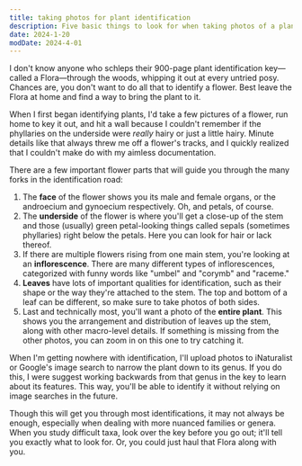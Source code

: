 ```yaml
---
title: taking photos for plant identification
description: Five basic things to look for when taking photos of a plant for identification with a key.
date: 2024-1-20
modDate: 2024-4-01
---
```

<span class="dc">I</span> don't know anyone who schleps their 900-page plant identification key—called a Flora—through the woods, whipping it out at every untried posy. Chances are, you don't want to do all that to identify a flower. Best leave the Flora at home and find a way to bring the plant to it.

When I first began identifying plants, I'd take a few pictures of a flower, run home to key it out, and hit a wall because I couldn't remember if the phyllaries on the underside were *really* hairy or just a little hairy. Minute details like that always threw me off a flower's tracks, and I quickly realized that I couldn't make do with my aimless documentation.

There are a few important flower parts that will guide you through the many forks in the identification road:

1. The **face** of the flower shows you its male and female organs, or the androecium and gynoecium respectively. Oh, and petals, of course.
2. The **underside** of the flower is where you'll get a close-up of the stem and those (usually) green petal-looking things called sepals (sometimes phyllaries) right below the petals. Here you can look for hair or lack thereof.
3. If there are multiple flowers rising from one main stem, you're looking at an **inflorescence**. There are many different types of inflorescences, categorized with funny words like "umbel" and "corymb" and "raceme."
4. **Leaves** have lots of important qualities for identification, such as their shape or the way they're attached to the stem. The top and bottom of a leaf can be different, so make sure to take photos of both sides.
5. Last and technically most, you'll want a photo of the **entire plant**. This shows you the arrangement and distribution of leaves up the stem, along with other macro-level details. If something is missing from the other photos, you can zoom in on this one to try catching it.

When I'm getting nowhere with identification, I'll upload photos to iNaturalist or Google's image search to narrow the plant down to its genus. If you do this, I were suggest working backwards from that genus in the key to learn about its features. This way, you'll be able to identify it without relying on image searches in the future.

Though this will get you through most identifications, it may not always be enough, especially when dealing with more nuanced families or genera. When you study difficult taxa, look over the key before you go out; it'll tell you exactly what to look for. Or, you could just haul that Flora along with you.
